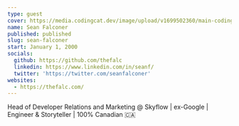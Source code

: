 ```yaml
---
type: guest
cover: https://media.codingcat.dev/image/upload/v1699502360/main-codingcatdev-photo/podcast-guest/sean-falconer.png
name: Sean Falconer
published: published
slug: sean-falconer
start: January 1, 2000
socials:
  github: https://github.com/thefalc
  linkedin: https://www.linkedin.com/in/seanf/
  twitter: 'https://twitter.com/seanfalconer'
websites:
  - https://thefalc.com/
---
```


Head of Developer Relations and Marketing @ Skyflow | ex-Google | Engineer & Storyteller | 100% Canadian 🇨🇦
